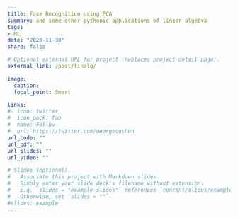 ```yaml
---
title: Face Recognition using PCA
summary: and some other pythonic applications of linear algebra
tags:
- ML
date: "2020-11-30"
share: false

# Optional external URL for project (replaces project detail page).
external_link: /post/linalg/

image:
  caption:
  focal_point: Smart

links:
#- icon: twitter
#  icon_pack: fab
#  name: Follow
#  url: https://twitter.com/georgecushen
url_code: ""
url_pdf: ""
url_slides: ""
url_video: ""

# Slides (optional).
#   Associate this project with Markdown slides.
#   Simply enter your slide deck's filename without extension.
#   E.g. `slides = "example-slides"` references `content/slides/example-slides.md`.
#   Otherwise, set `slides = ""`.
#slides: example
---
```



